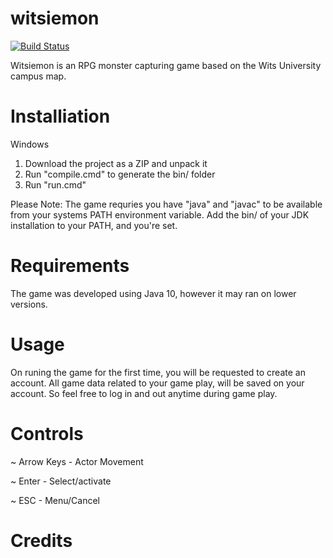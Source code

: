 # witsiemon
[![Build Status](https://travis-ci.org/1599695/witsiemon.svg?branch=master)](https://travis-ci.org/1599695/witsiemon)

Witsiemon is an RPG monster capturing game based on the Wits University campus map.

# Installiation

 Windows
1)  Download the project as a ZIP and unpack it
2)  Run "compile.cmd" to generate the bin/ folder
3)  Run "run.cmd"

Please Note: The game requries you have "java" and "javac" to be available from your systems PATH environment variable. Add the bin/ of your JDK installation to your PATH, and you're set.

# Requirements

The game was developed using Java 10, however it may ran on lower versions.

# Usage
On runing the game for the first time, you will be requested to create an account. All game data related to your game play, will be saved on your account. So feel free to log in and out anytime during game play.

# Controls

~ Arrow Keys - Actor Movement

~ Enter - Select/activate

~ ESC - Menu/Cancel

# Credits
